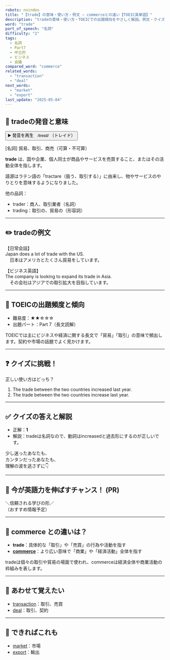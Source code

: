 ```yaml
---
robots: noindex
title: "【trade】の意味・使い方・例文 ― commerceとの違い【TOEIC英単語】"
description: "tradeの意味・使い方・TOEICでの出題傾向をやさしく解説。例文・クイズ付きでcommerceとの違いもわかりやすく学べます。"
word: "trade"
part_of_speech: "名詞"
difficulty: "2"
tags:
  - 名詞
  - Part7
  - 中立的
  - ビジネス
  - 会議
compared_word: "commerce"
related_words:
  - "transaction"
  - "deal"
next_words:
  - "market"
  - "export"
last_update: "2025-05-04"
---
```


## 🔰 tradeの発音と意味

<button class="play-audio" onclick="playTTS('trade')">
  <span class="play-audio-main">
    ▶️ 発音を再生　/treɪd/
  </span>
  <span class="play-audio-sub">
    （トレイド）
  </span>
</button>

[名詞] 貿易、取引、商売（可算・不可算）

**trade** は、国や企業、個人同士が商品やサービスを売買すること、またはその活動全体を指します。

語源はラテン語の「tractare（扱う、取引する）」に由来し、物やサービスのやりとりを意味するようになりました。

他の品詞：  
- trader：商人、取引業者（名詞）
- trading：取引の、貿易の（形容詞）

---

## ✏️ tradeの例文

【日常会話】  
Japan does a lot of trade with the US.  
　日本はアメリカとたくさん貿易をしています。

【ビジネス英語】  
The company is looking to expand its trade in Asia.  
　その会社はアジアでの取引拡大を目指しています。

---

## 🎯 TOEICの出題頻度と傾向

- 難易度：★★☆☆☆
- 出題パート：Part 7（長文読解）

TOEICでは主にビジネスや経済に関する長文で「貿易」「取引」の意味で頻出します。契約や市場の話題でよく見かけます。

---

## ❓ クイズに挑戦！

正しい使い方はどっち？

1. The trade between the two countries increased last year.  
2. The trade between the two countries increase last year.

---

## ✅ クイズの答えと解説

- 正解：**1**
- 解説：tradeは名詞なので、動詞はincreasedと過去形にするのが正しいです。

少し迷ったあなたも、  
カンタンだったあなたも、  
理解の波を逃さずに👇️

---

## 🚀 今が英語力を伸ばすチャンス！ (PR)

<div class="info-center">
＼信頼される学びの形／<br>  
（おすすめ情報予定）
</div>

---

## 🤔  commerce との違いは？

- **trade**：具体的な「取引」や「売買」の行為や活動を指す
- **[commerce](/word/commerce)**：より広い意味で「商業」や「経済活動」全体を指す

tradeは個々の取引や貿易の場面で使われ、commerceは経済全体や商業活動の枠組みを表します。

---

## 🧩 あわせて覚えたい

- [transaction](/word/transaction)：取引、売買
- [deal](/word/deal)：取引、契約

---

## 📖 できればこれも

- [market](/word/market)：市場
- [export](/word/export)：輸出

<!-- cvid: aid14_bid44 -->
